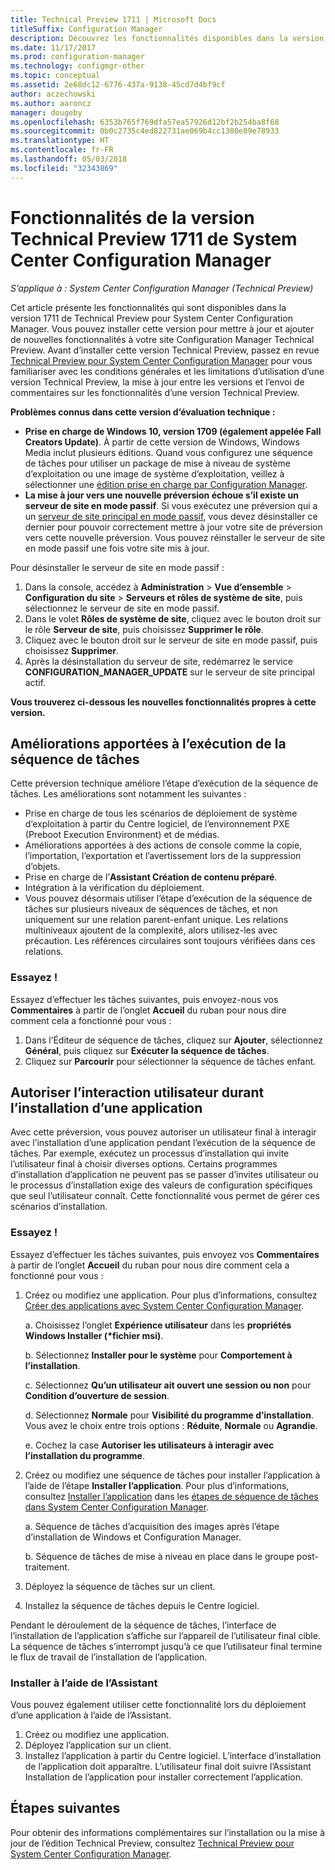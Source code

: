 ```yaml
---
title: Technical Preview 1711 | Microsoft Docs
titleSuffix: Configuration Manager
description: Découvrez les fonctionnalités disponibles dans la version Technical Preview 1711 de System Center Configuration Manager.
ms.date: 11/17/2017
ms.prod: configuration-manager
ms.technology: configmgr-other
ms.topic: conceptual
ms.assetid: 2e68dc12-6776-437a-9138-45cd7d4bf9cf
author: aczechowski
ms.author: aaroncz
manager: dougeby
ms.openlocfilehash: 6353b765f769dfa57ea57926d12bf2b254ba8f68
ms.sourcegitcommit: 0b0c2735c4ed822731ae069b4cc1380e89e78933
ms.translationtype: HT
ms.contentlocale: fr-FR
ms.lasthandoff: 05/03/2018
ms.locfileid: "32343869"
---
```

# <a name="capabilities-in-technical-preview-1711-for-system-center-configuration-manager"></a>Fonctionnalités de la version Technical Preview 1711 de System Center Configuration Manager

*S’applique à : System Center Configuration Manager (Technical Preview)*

Cet article présente les fonctionnalités qui sont disponibles dans la version 1711 de Technical Preview pour System Center Configuration Manager. Vous pouvez installer cette version pour mettre à jour et ajouter de nouvelles fonctionnalités à votre site Configuration Manager Technical Preview. Avant d’installer cette version Technical Preview, passez en revue [Technical Preview pour System Center Configuration Manager](../../core/get-started/technical-preview.md) pour vous familiariser avec les conditions générales et les limitations d’utilisation d’une version Technical Preview, la mise à jour entre les versions et l’envoi de commentaires sur les fonctionnalités d’une version Technical Preview.     


<!--  Known Issues Template   
**Known Issues in this Technical Preview:**
-   **Issue Name**. Details
    Workaround details.
-->
**Problèmes connus dans cette version d’évaluation technique :**
-   **Prise en charge de Windows 10, version 1709 (également appelée Fall Creators Update)**.  À partir de cette version de Windows, Windows Media inclut plusieurs éditions. Quand vous configurez une séquence de tâches pour utiliser un package de mise à niveau de système d’exploitation ou une image de système d’exploitation, veillez à sélectionner une [édition prise en charge par Configuration Manager](/sccm/core/plan-design/configs/support-for-windows-10#windows-10-as-a-client).
-   **La mise à jour vers une nouvelle préversion échoue s’il existe un serveur de site en mode passif**. Si vous exécutez une préversion qui a un [serveur de site principal en mode passif](/sccm/core/get-started/capabilities-in-technical-preview-1706#site-server-role-high-availability), vous devez désinstaller ce dernier pour pouvoir correctement mettre à jour votre site de préversion vers cette nouvelle préversion. Vous pouvez réinstaller le serveur de site en mode passif une fois votre site mis à jour.

  Pour désinstaller le serveur de site en mode passif :
  1. Dans la console, accédez à **Administration** > **Vue d’ensemble** > **Configuration du site** > **Serveurs et rôles de système de site**, puis sélectionnez le serveur de site en mode passif.
  2. Dans le volet **Rôles de système de site**, cliquez avec le bouton droit sur le rôle **Serveur de site**, puis choisissez **Supprimer le rôle**.
  3. Cliquez avec le bouton droit sur le serveur de site en mode passif, puis choisissez **Supprimer**.
  4. Après la désinstallation du serveur de site, redémarrez le service **CONFIGURATION_MANAGER_UPDATE** sur le serveur de site principal actif.

**Vous trouverez ci-dessous les nouvelles fonctionnalités propres à cette version.**  

<!--  Section Template
##  FEATURE
### Procedure 1
### Try it out!  
 Try to complete the following tasks and then send us **Feedback** from the **Home** tab of the Ribbon to let us know how it worked:
 -  Task 1
 -  Task 2              
-->

## <a name="improvements-to-run-task-sequence"></a>Améliorations apportées à l’exécution de la séquence de tâches
<!-- 1261338 -->

Cette préversion technique améliore l’étape d’exécution de la séquence de tâches. Les améliorations sont notamment les suivantes :

 - Prise en charge de tous les scénarios de déploiement de système d’exploitation à partir du Centre logiciel, de l’environnement PXE (Preboot Execution Environment) et de médias.
 - Améliorations apportées à des actions de console comme la copie, l’importation, l’exportation et l’avertissement lors de la suppression d’objets.
 - Prise en charge de l’**Assistant Création de contenu préparé**.
 - Intégration à la vérification du déploiement.
 - Vous pouvez désormais utiliser l’étape d’exécution de la séquence de tâches sur plusieurs niveaux de séquences de tâches, et non uniquement sur une relation parent-enfant unique. Les relations multiniveaux ajoutent de la complexité, alors utilisez-les avec précaution. Les références circulaires sont toujours vérifiées dans ces relations.

### <a name="try-it-out"></a>Essayez !  

Essayez d’effectuer les tâches suivantes, puis envoyez-nous vos **Commentaires** à partir de l’onglet **Accueil** du ruban pour nous dire comment cela a fonctionné pour vous :

1. Dans l’Éditeur de séquence de tâches, cliquez sur **Ajouter**, sélectionnez **Général**, puis cliquez sur **Exécuter la séquence de tâches**.
2. Cliquez sur **Parcourir** pour sélectionner la séquence de tâches enfant.

## <a name="allow-user-interaction-when-installing-an-application----1356976---"></a>Autoriser l’interaction utilisateur durant l’installation d’une application <!-- 1356976 -->

Avec cette préversion, vous pouvez autoriser un utilisateur final à interagir avec l’installation d’une application pendant l’exécution de la séquence de tâches. Par exemple, exécutez un processus d’installation qui invite l’utilisateur final à choisir diverses options. Certains programmes d’installation d’application ne peuvent pas se passer d’invites utilisateur ou le processus d’installation exige des valeurs de configuration spécifiques que seul l’utilisateur connaît. Cette fonctionnalité vous permet de gérer ces scénarios d’installation.

### <a name="try-it-out"></a>Essayez !

Essayez d’effectuer les tâches suivantes, puis envoyez vos **Commentaires** à partir de l’onglet **Accueil** du ruban pour nous dire comment cela a fonctionné pour vous :

1.  Créez ou modifiez une application. Pour plus d’informations, consultez [Créer des applications avec System Center Configuration Manager](/sccm/apps/deploy-use/create-applications).

    a. Choisissez l’onglet **Expérience utilisateur** dans les **propriétés Windows Installer (\*fichier msi)**.

    b. Sélectionnez **Installer pour le système** pour **Comportement à l’installation**.

    c. Sélectionnez **Qu’un utilisateur ait ouvert une session ou non** pour **Condition d’ouverture de session**.

    d. Sélectionnez **Normale** pour **Visibilité du programme d’installation**. Vous avez le choix entre trois options : **Réduite**, **Normale** ou **Agrandie**.

    e. Cochez la case **Autoriser les utilisateurs à interagir avec l’installation du programme**.

2.  Créez ou modifiez une séquence de tâches pour installer l’application à l’aide de l’étape **Installer l’application**. Pour plus d’informations, consultez [Installer l’application](/sccm/osd/understand/task-sequence-steps#BKMK_InstallApplication) dans les [étapes de séquence de tâches dans System Center Configuration Manager](/sccm/osd/understand/task-sequence-steps).

    a. Séquence de tâches d’acquisition des images après l’étape d’installation de Windows et Configuration Manager.

    b. Séquence de tâches de mise à niveau en place dans le groupe post-traitement.

3.  Déployez la séquence de tâches sur un client.
4.  Installez la séquence de tâches depuis le Centre logiciel.

Pendant le déroulement de la séquence de tâches, l’interface de l’installation de l’application s’affiche sur l’appareil de l’utilisateur final cible. La séquence de tâches s’interrompt jusqu’à ce que l’utilisateur final termine le flux de travail de l’installation de l’application.

### <a name="install-using-the-wizard"></a>Installer à l’aide de l’Assistant

Vous pouvez également utiliser cette fonctionnalité lors du déploiement d’une application à l’aide de l’Assistant.

1. Créez ou modifiez une application.
2. Déployez l’application sur un client.
3. Installez l’application à partir du Centre logiciel. L’interface d’installation de l’application doit apparaître. L’utilisateur final doit suivre l’Assistant Installation de l’application pour installer correctement l’application.




<!-- When we have another H2 in this topic, Add this Next Steps section back in.  -->

## <a name="next-steps"></a>Étapes suivantes
Pour obtenir des informations complémentaires sur l’installation ou la mise à jour de l’édition Technical Preview, consultez [Technical Preview pour System Center Configuration Manager](/sccm/core/get-started/technical-preview).    
